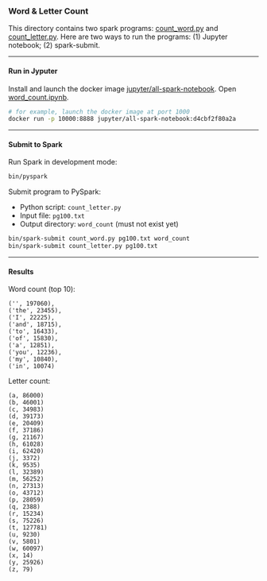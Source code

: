 ### Word & Letter Count
This directory contains two spark programs: [count_word.py](count_word.py) and [count_letter.py](count_letter.py). Here are two ways to run the programs: (1) Jupyter notebook; (2) spark-submit.

___
#### Run in Jyputer
Install and launch the docker image [jupyter/all-spark-notebook](https://hub.docker.com/r/jupyter/all-spark-notebook/tags). Open [word_count.ipynb](word_count.ipynb).

```bash
# for example, launch the docker image at port 1000
docker run -p 10000:8888 jupyter/all-spark-notebook:d4cbf2f80a2a
```

___
#### Submit to Spark
Run Spark in development mode:

```bash
bin/pyspark
```

Submit program to PySpark:
* Python script: `count_letter.py`
* Input file: `pg100.txt`
* Output directory: `word_count` (must not exist yet)

```bash
bin/spark-submit count_word.py pg100.txt word_count
bin/spark-submit count_letter.py pg100.txt
```

___
#### Results

Word count (top 10):
```
('', 197060),
('the', 23455),
('I', 22225),
('and', 18715),
('to', 16433),
('of', 15830),
('a', 12851),
('you', 12236),
('my', 10840),
('in', 10074)
```

Letter count:
```
(a, 86000)
(b, 46001)
(c, 34983)
(d, 39173)
(e, 20409)
(f, 37186)
(g, 21167)
(h, 61028)
(i, 62420)
(j, 3372)
(k, 9535)
(l, 32389)
(m, 56252)
(n, 27313)
(o, 43712)
(p, 28059)
(q, 2388)
(r, 15234)
(s, 75226)
(t, 127781)
(u, 9230)
(v, 5801)
(w, 60097)
(x, 14)
(y, 25926)
(z, 79)
```
